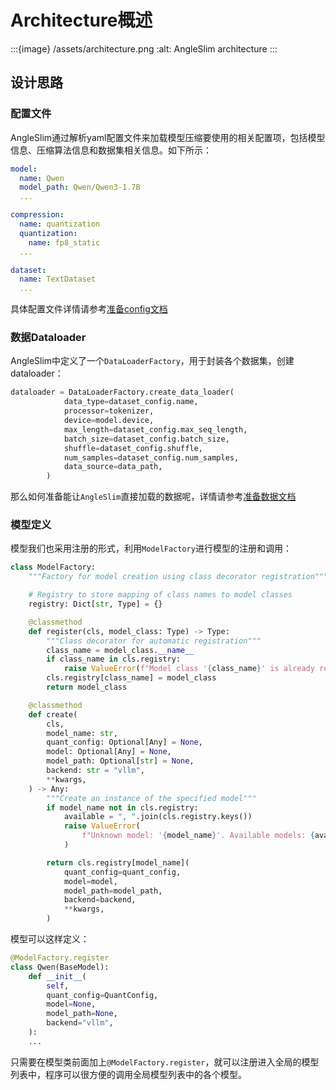 # Architecture概述

:::{image} /assets/architecture.png
:alt: AngleSlim architecture
:::


## 设计思路

### 配置文件
AngleSlim通过解析yaml配置文件来加载模型压缩要使用的相关配置项，包括模型信息、压缩算法信息和数据集相关信息。如下所示：

```yaml
model:
  name: Qwen
  model_path: Qwen/Qwen3-1.7B
  ...

compression:
  name: quantization
  quantization:
    name: fp8_static
  ...

dataset:
  name: TextDataset
  ...
```

具体配置文件详情请参考[准备config文档](./prepare_config.md)

### 数据Dataloader

AngleSlim中定义了一个`DataLoaderFactory`，用于封装各个数据集，创建dataloader：

```python
dataloader = DataLoaderFactory.create_data_loader(
            data_type=dataset_config.name,
            processor=tokenizer,
            device=model.device,
            max_length=dataset_config.max_seq_length,
            batch_size=dataset_config.batch_size,
            shuffle=dataset_config.shuffle,
            num_samples=dataset_config.num_samples,
            data_source=data_path,
        )
```

那么如何准备能让`AngleSlim`直接加载的数据呢，详情请参考[准备数据文档](./prepare_dataset.md)

### 模型定义

模型我们也采用注册的形式，利用`ModelFactory`进行模型的注册和调用：

```python
class ModelFactory:
    """Factory for model creation using class decorator registration"""

    # Registry to store mapping of class names to model classes
    registry: Dict[str, Type] = {}

    @classmethod
    def register(cls, model_class: Type) -> Type:
        """Class decorator for automatic registration"""
        class_name = model_class.__name__
        if class_name in cls.registry:
            raise ValueError(f"Model class '{class_name}' is already registered")
        cls.registry[class_name] = model_class
        return model_class

    @classmethod
    def create(
        cls,
        model_name: str,
        quant_config: Optional[Any] = None,
        model: Optional[Any] = None,
        model_path: Optional[str] = None,
        backend: str = "vllm",
        **kwargs,
    ) -> Any:
        """Create an instance of the specified model"""
        if model_name not in cls.registry:
            available = ", ".join(cls.registry.keys())
            raise ValueError(
                f"Unknown model: '{model_name}'. Available models: {available}"
            )

        return cls.registry[model_name](
            quant_config=quant_config,
            model=model,
            model_path=model_path,
            backend=backend,
            **kwargs,
        )
```

模型可以这样定义：

```python
@ModelFactory.register
class Qwen(BaseModel):
    def __init__(
        self,
        quant_config=QuantConfig,
        model=None,
        model_path=None,
        backend="vllm",
    ):
    ...
```

只需要在模型类前面加上`@ModelFactory.register`，就可以注册进入全局的模型列表中，程序可以很方便的调用全局模型列表中的各个模型。